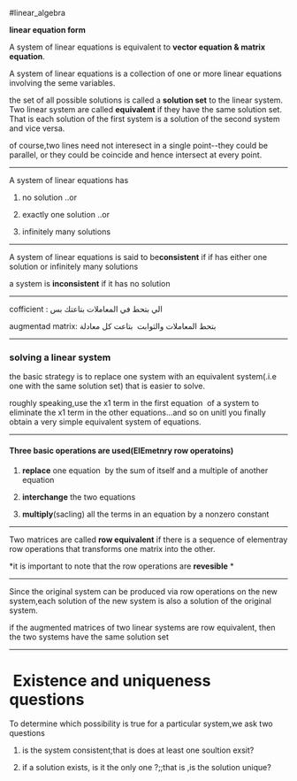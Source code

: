 #linear_algebra

 **linear equation form**

 A system of linear equations is equivalent to **vector equation & matrix equation**.

 A system of linear equations is a collection of one or more linear equations involving the seme variables.

 the set of all possible solutions is called a **solution set** to the linear system.
 Two linear system are called **equivalent** if they have the same solution set.
 That is each solution of the first system is a solution of the second system and vice versa.



 of course,two lines need not interesect in a single point--they could be parallel, or they could be coincide and hence intersect at every point.

 ****

 A system of linear equations has

 1. no solution ..or

 2. exactly one solution ..or

 3. infinitely many solutions

 ****

 A system of linear equations is said to be**consistent** if if has either one solution or infinitely many solutions

 a system is **inconsistent** if it has no solution

 ****

 cofficient : الي بتحط في المعاملات بتاعتك بس

 augmentad matrix: بتحط المعاملات والثوابت  بتاعت كل معادلة

 ****

 ### solving a linear system

 the basic strategy is to replace one system with an equivalent system(.i.e one with the same solution set) that is easier to solve.

 roughly speaking,use the x1 term in the first equation  of a system to eliminate the x1 term in the other equations...and so on unitl you finally obtain a very simple equivalent system of equations.

 ****

 #### Three basic operations are used(ElEmetnry row operatoins)

 1. **replace** one equation  by the sum of itself and a multiple of another equation

 2. **interchange** the two equations

 3. **multiply**(sacling) all the terms in an equation by a nonzero constant

 ****

 Two matrices are called **row equivalent** if there is a sequence of elementray row operations that transforms one matrix into the other.

 *it is important to note that the row operations are **revesible** *

 ****

 Since the original system can be produced via row operations on the new system,each solution of the new system is also a solution of the original system.

if the augmented matrices of two linear systems are row equivalent, then the two systems have the same solution set

****

#  Existence and uniqueness questions

To determine which possibility is true for a particular system,we ask two questions

1. is the system consistent;that is does at least one soultion exsit?

2. if a solution exists, is it the only one ?;;that is ,is the solution unique?